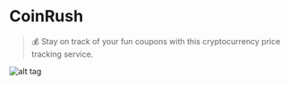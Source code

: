 # CoinRush

> 💰  Stay on track of your fun coupons with this cryptocurrency price tracking service.

![alt tag](https://www.esportsbettingreport.com/wp-content/uploads/2017/07/Ethereum-Unikrn-ICO.jpg)
